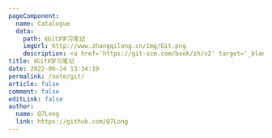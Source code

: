 ```yaml
---
pageComponent:
  name: Catalogue
  data:
    path: 《Git》学习笔记
    imgUrl: http://www.zhangqilong.cn/img/Git.png
    description: <a href='https://git-scm.com/book/zh/v2' target='_blank'>Git官网文档</a>的学习笔记，以官方文档为准。
title: 《Git》学习笔记
date: 2022-06-24 13:34:19
permalink: /note/git/
article: false
comment: false
editLink: false
author:
  name: Q7Long
  link: https://github.com/Q7Long
---
```

